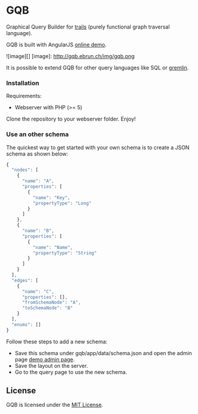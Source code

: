 GQB
===

Graphical Query Builder for [trails](https://github.com/danielkroeni/trails) (purely functional graph traversal language).

GQB is built with AngularJS [online demo](http://gqb.ebrun.ch/).

 ![image][]
  [image]: http://gqb.ebrun.ch/img/gqb.png

It is possible to extend GQB for other query languages like SQL or [gremlin](https://github.com/tinkerpop/gremlin/wiki).


### Installation

Requirements:

- Webserver with PHP (>= 5)

Clone the repository to your webserver folder. Enjoy!


### Use an other schema

The quickest way to get started with your own schema is to create a JSON schema as shown below:

```js
{
  "nodes": [
    {
      "name": "A",
      "properties": [
        {
          "name": "Key",
          "propertyType": "Long"
        }
      ]
    },
    {
      "name": "B",
      "properties": [
        {
          "name": "Name",
          "propertyType": "String"
        }
      ]
    }
  ],
  "edges": [
    {
      "name": "C",
      "properties": [],
      "fromSchemaNode": "A",
      "toSchemaNode": "B"
    }
  ],
  "enums": []
}
```

Follow these steps to add a new schema:

- Save this schema under gqb/app/data/schema.json and open the admin page [demo admin page](http://gqb.ebrun.ch/#/admin).
- Save the layout on the server. 
- Go to the query page to use the new schema.

## License
GQB is licensed under the [MIT License](http://www.opensource.org/licenses/mit-license.php).
